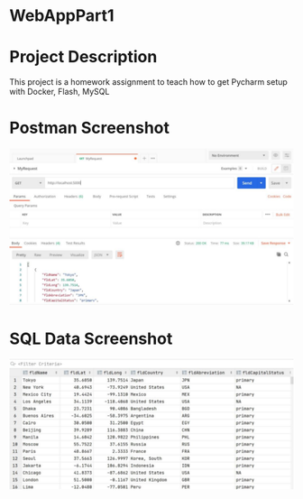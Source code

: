 # WebAppPart1
# Project Description
This project is a homework assignment to teach how to get Pycharm setup with Docker, Flash, MySQL

# Postman Screenshot
![postman request output](screenshots/postman.jpg)

# SQL Data Screenshot
![Query request output](screenshots/Query.jpg)
